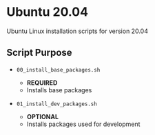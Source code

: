 # Ubuntu 20.04

Ubuntu Linux installation scripts for version 20.04

## Script Purpose

* `00_install_base_packages.sh`
  * **REQUIRED**
  * Installs base packages

* `01_install_dev_packages.sh`
  * **OPTIONAL**
  * Installs packages used for development
